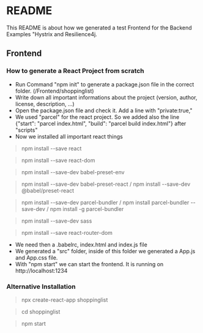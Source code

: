 # README #

This README is about how we generated a test Frontend for the Backend Examples "Hystrix and Resilience4j.

## Frontend ##
### How to generate a React Project from scratch ###

- Run Command "npm init" to generate a package.json file in the correct folder. (/Frontend/shoppinglist)
- Write down all important informations about the project (version, author, license, description, ...)
- Open the package.json file and check it. Add a line with "private:true,"
- We used "parcel" for the react project. So we added also the line {"start": "parcel index.html", "build": "parcel build index.html"} after "scripts"
- Now we installed all important react things
>  npm install --save react

>  npm install --save react-dom

>  npm install --save-dev babel-preset-env

>  npm install --save-dev babel-preset-react / npm install --save-dev @babel/preset-react

>  npm install --save-dev parcel-bundler / npm install parcel-bundler --save-dev / npm install -g parcel-bundler

>  npm install --save-dev sass

>  npm install --save react-router-dom


- We need then a .babelrc, index.html and index.js file
- We generated a "src" folder, inside of this folder we generated a App.js and App.css file.
- With "npm start" we can start the frontend. It is running on http://localhost:1234

### Alternative Installation ###

> npx create-react-app shoppinglist 

> cd shoppinglist 

> npm start